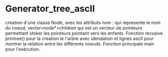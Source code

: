 # Generator_tree_ascII
creation d'une classe Node, avec les attributs nom : qui represente le nom du noeud, vector<node*>children qui est un vecteur de pointeurs permettant stoker les pointeurs pointant vers les enfants.
Fonction recusive printree()
pour la creation le l'arbre avec idendation et lignes ascII pour montrer la relation entre les différents noeuds. Fonction principale main pour l'exécution.

 
